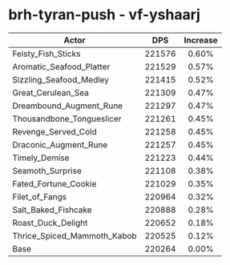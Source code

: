 # brh-tyran-push - vf-yshaarj
| Actor | DPS | Increase |
|---|:---:|:---:|
|Feisty_Fish_Sticks|221576|0.60%|
|Aromatic_Seafood_Platter|221529|0.57%|
|Sizzling_Seafood_Medley|221415|0.52%|
|Great_Cerulean_Sea|221309|0.47%|
|Dreambound_Augment_Rune|221297|0.47%|
|Thousandbone_Tongueslicer|221261|0.45%|
|Revenge_Served_Cold|221258|0.45%|
|Draconic_Augment_Rune|221257|0.45%|
|Timely_Demise|221223|0.44%|
|Seamoth_Surprise|221108|0.38%|
|Fated_Fortune_Cookie|221029|0.35%|
|Filet_of_Fangs|220964|0.32%|
|Salt_Baked_Fishcake|220888|0.28%|
|Roast_Duck_Delight|220652|0.18%|
|Thrice_Spiced_Mammoth_Kabob|220525|0.12%|
|Base|220264|0.00%|
